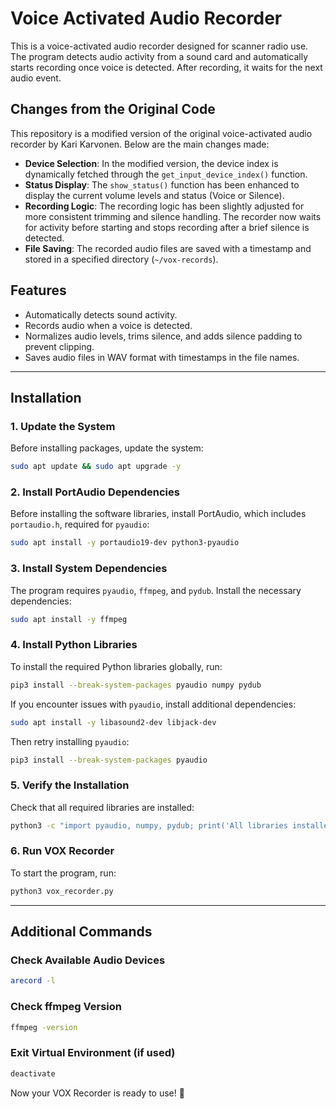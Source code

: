 # Voice Activated Audio Recorder

This is a voice-activated audio recorder designed for scanner radio use. The program detects audio activity from a sound card and automatically starts recording once voice is detected. After recording, it waits for the next audio event.

## Changes from the Original Code

This repository is a modified version of the original voice-activated audio recorder by Kari Karvonen. Below are the main changes made:

- **Device Selection**: In the modified version, the device index is dynamically fetched through the `get_input_device_index()` function.
- **Status Display**: The `show_status()` function has been enhanced to display the current volume levels and status (Voice or Silence).
- **Recording Logic**: The recording logic has been slightly adjusted for more consistent trimming and silence handling. The recorder now waits for activity before starting and stops recording after a brief silence is detected.
- **File Saving**: The recorded audio files are saved with a timestamp and stored in a specified directory (`~/vox-records`).

## Features

- Automatically detects sound activity.
- Records audio when a voice is detected.
- Normalizes audio levels, trims silence, and adds silence padding to prevent clipping.
- Saves audio files in WAV format with timestamps in the file names.

---

## Installation

### **1. Update the System**

Before installing packages, update the system:

```bash
sudo apt update && sudo apt upgrade -y
```

### **2. Install PortAudio Dependencies**

Before installing the software libraries, install PortAudio, which includes `portaudio.h`, required for `pyaudio`:

```bash
sudo apt install -y portaudio19-dev python3-pyaudio
```

### **3. Install System Dependencies**

The program requires `pyaudio`, `ffmpeg`, and `pydub`. Install the necessary dependencies:

```bash
sudo apt install -y ffmpeg
```

### **4. Install Python Libraries**

To install the required Python libraries globally, run:

```bash
pip3 install --break-system-packages pyaudio numpy pydub
```

If you encounter issues with `pyaudio`, install additional dependencies:

```bash
sudo apt install -y libasound2-dev libjack-dev
```

Then retry installing `pyaudio`:

```bash
pip3 install --break-system-packages pyaudio
```

### **5. Verify the Installation**

Check that all required libraries are installed:

```bash
python3 -c "import pyaudio, numpy, pydub; print('All libraries installed successfully!')"
```

### **6. Run VOX Recorder**

To start the program, run:

```bash
python3 vox_recorder.py
```

---

## Additional Commands

### **Check Available Audio Devices**

```bash
arecord -l
```

### **Check ffmpeg Version**

```bash
ffmpeg -version
```

### **Exit Virtual Environment (if used)**

```bash
deactivate
```

Now your VOX Recorder is ready to use! 🚀

